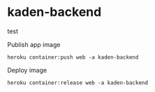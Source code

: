 # kaden-backend

test

Publish app image

`heroku container:push web -a kaden-backend `

Deploy image

`heroku container:release web -a kaden-backend`
